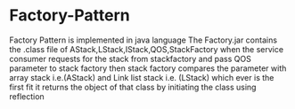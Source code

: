 # Factory-Pattern
Factory Pattern is implemented in java language
The Factory.jar contains the .class file of AStack,LStack,IStack,QOS,StackFactory
when the service consumer requests for the stack from stackfactory and pass QOS parameter to stack factory then stack factory compares the parameter with array stack i.e.(AStack) and Link list stack i.e. (LStack) which ever is the first fit it returns the object of that class by initiating the class using reflection 
